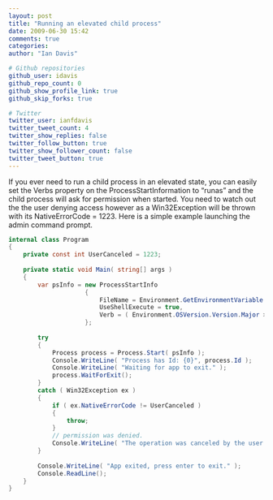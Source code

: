 ```yaml
---
layout: post
title: "Running an elevated child process"
date: 2009-06-30 15:42
comments: true
categories:
author: "Ian Davis"

# Github repositories
github_user: idavis
github_repo_count: 0
github_show_profile_link: true
github_skip_forks: true

# Twitter
twitter_user: ianfdavis
twitter_tweet_count: 4
twitter_show_replies: false
twitter_follow_button: true
twitter_show_follower_count: false
twitter_tweet_button: true
---
```

If you ever need to run a child process in an elevated state, you can easily set the Verbs property on the ProcessStartInformation to “runas” and the child process will ask for permission when started. You need to watch out the the user denying access however as a Win32Exception will be thrown with its NativeErrorCode = 1223. Here is a simple example launching the admin command prompt.
``` csharp
internal class Program
{
    private const int UserCanceled = 1223;
 
    private static void Main( string[] args )
    {
        var psInfo = new ProcessStartInfo
                     {
                         FileName = Environment.GetEnvironmentVariable ("ComSpec"),
                         UseShellExecute = true,
                         Verb = ( Environment.OSVersion.Version.Major >= 6 ) ? "runas" : string.Empty
                     };
 
        try
        {
            Process process = Process.Start( psInfo );
            Console.WriteLine( "Process has Id: {0}", process.Id );
            Console.WriteLine( "Waiting for app to exit." );
            process.WaitForExit();
        }
        catch ( Win32Exception ex )
        {
            if ( ex.NativeErrorCode != UserCanceled )
            {
                throw;
            }
            // permission was denied.
            Console.WriteLine( "The operation was canceled by the user." );
        }
 
        Console.WriteLine( "App exited, press enter to exit." );
        Console.ReadLine();
    }
}
```